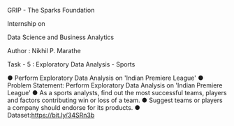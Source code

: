 GRIP - The Sparks Foundation

Internship on

Data Science and Business Analytics

Author : Nikhil P. Marathe

Task - 5 : Exploratory Data Analysis - Sports

● Perform Exploratory Data Analysis on 'Indian Premiere League'
● Problem Statement: Perform Exploratory Data Analysis on 'Indian Premiere League'
● As a sports analysts, find out the most successful teams, players and factors contributing win or loss of a team.
● Suggest teams or players a company should endorse for its products.
● Dataset:https://bit.ly/34SRn3b
